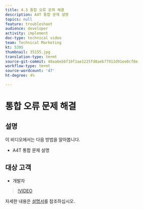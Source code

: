 ```yaml
---
title: 4.3 통합 오류 문제 해결
description: A4T 통합 문제 설명
topics: null
feature: troubleshoot
audience: developer
activity: implement
doc-type: technical video
team: Technical Marketing
kt: 5395
thumbnail: 35155.jpg
translation-type: tm+mt
source-git-commit: 48aa6ebbf19f1ae1225fd8aeb77912d91ee0cf8e
workflow-type: tm+mt
source-wordcount: '47'
ht-degree: 4%

---
```



# 통합 오류 문제 해결

## 설명

이 비디오에서는 다음 방법을 알아봅니다.

* A4T 통합 문제 설명

## 대상 고객

* 개발자

>[!VIDEO](https://video.tv.adobe.com/v/35155/?quality=12)

자세한 내용은 [설명서](https://docs.adobe.com/content/help/en/target/using/integrate/a4t/troubleshoot-a4t/a4t-troubleshooting.html)를 참조하십시오.
